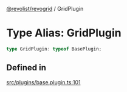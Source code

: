 [@revolist/revogrid](README.md) / GridPlugin

# Type Alias: GridPlugin

```ts
type GridPlugin: typeof BasePlugin;
```

## Defined in

[src/plugins/base.plugin.ts:101](https://github.com/revolist/revogrid/blob/60c4961e100e626252b5238bec5f6c11285d15d0/src/plugins/base.plugin.ts#L101)
